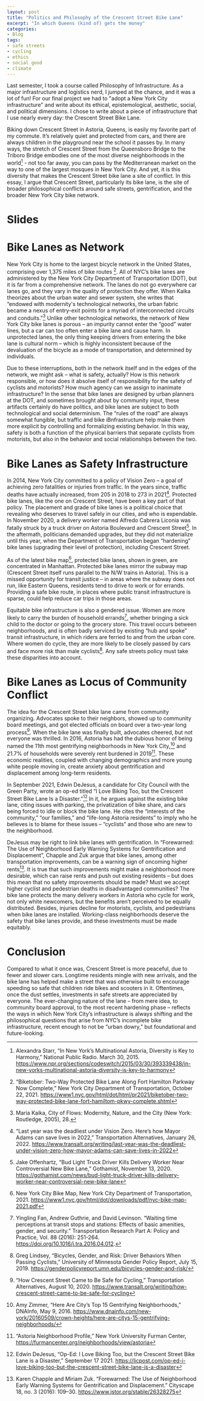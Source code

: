 ```yaml
---                                                                                                     
layout: post                                                                                            
title: "Politics and Philosophy of the Crescent Street Bike Lane"                
excerpt: "In which Queens (kind of) gets the money"                                   
categories:                            
- Blog
tags:                                                                               
- safe streets                                                      
- cycling
- ethics                                                                                                
- social good                                               
- climate                                                                          
---
```

Last semester, I took a course called Philosophy of Infrastructure. As a major infrastructure and logistics nerd, I jumped at the chance, and it was a lot of fun! For our final project we had to "adopt a New York City infrastructure" and write about its ethical, epistemological, aesthetic, social, and political dimensions. I chose to write about a piece of infrastructure that I use nearly every day: the Crescent Street Bike Lane. 

Biking down Crescent Street in Astoria, Queens, is easily my favorite part of my commute. It’s relatively quiet and protected from cars, and there are always children in the playground near the school it passes by. In many ways, the stretch of Crescent Street from the Queensboro Bridge to the Triboro Bridge embodies one of the most diverse neighborhoods in the world[^1] - not too far away, you can pass by the Mediterranean market on the way to one of the largest mosques in New York City. And yet, it is this diversity that makes the Crescent Street bike lane a site of conflict. In this essay, I argue that Crescent Street, particularly its bike lane, is the site of broader philosophical conflicts around safe streets, gentrification, and the broader New York City bike network.

# Slides
<script async class="speakerdeck-embed" data-id="2b066c1665d048cdbe666d223d0c1f9b" data-ratio="1.77777777777778" src="//speakerdeck.com/assets/embed.js"></script>

# Bike Lanes as Network

New York City is home to the largest bicycle network in the United States, comprising over 1,375 miles of bike routes [^2]. All of NYC’s bike lanes are administered by the New York City Department of Transportation (DOT), but it is far from a comprehensive network. The lanes do not go everywhere car lanes go, and they vary in the quality of protection they offer. When Kaika theorizes about the urban water and sewer system, she writes that “endowed with modernity's technological networks, the urban fabric became a nexus of entry-exit points for a myriad of interconnected circuits and conduits.”[^3]  Unlike other technological networks, the network of New York City bike lanes is porous – an impurity cannot enter the “good” water lines, but a car can too often enter a bike lane and cause harm. In unprotected lanes, the only thing keeping drivers from entering the bike lane is cultural norm – which is highly inconsistent because of the devaluation of the bicycle as a mode of transportation, and determined by individuals. 

Due to these interruptions, both in the network itself and in the edges of the network, we might ask – what is safety, actually? How is this network responsible, or how does it absolve itself of responsibility for the safety of cyclists and motorists? How much agency can we assign to inanimate infrastructure? In the sense that bike lanes are designed by urban planners at the DOT, and sometimes brought about by community input, these artifacts certainly do have politics, and bike lanes are subject to both technological and social determinism. The “rules of the road” are always somewhat fungible, but traffic and bike iBnfrastructure help make them more explicit by controlling and formalizing existing behavior. In this way, safety is both a function of the physical barriers that separate cyclists from motorists, but also in the behavior and social relationships between the two.

# Bike Lanes as Safety Infrastructure

In 2014, New York City committed to a policy of Vision Zero – a goal of achieving zero fatalities or injuries from traffic. In the years since, traffic deaths have actually increased, from 205 in 2018 to 273 in 2021[^4]. Protected bike lanes, like the one on Crescent Street, have been a key part of that policy. 
The placement and grade of bike lanes is a political choice that revealing who deserves to travel safely in our cities, and who is expendable. In November 2020, a delivery worker named Alfredo Cabrera Liconia was fatally struck by a truck driver on Astoria Boulevard and Crescent Street[^5]. In the aftermath, politicians demanded upgrades, but they did not materialize until this year, when the Department of Transportation began “hardening” bike lanes (upgrading their level of protection), including Crescent Street. 

As of the latest bike map[^6], protected bike lanes, shown in green, are concentrated in Manhattan. Protected bike lanes mirror the subway map (Crescent Street itself runs parallel to the N/W trains in Astoria). This is a missed opportunity for transit justice – in areas where the subway does not run, like Eastern Queens, residents tend to drive to work or for errands. Providing a safe bike route, in places where public transit infrastructure is sparse, could help reduce car trips in those areas.

Equitable bike infrastructure is also a gendered issue. Women are more likely to carry the burden of household errands[^7], whether bringing a sick child to the doctor or going to the grocery store. This travel occurs between neighborhoods, and is often badly serviced by existing “hub and spoke” transit infrastructure, in which riders are ferried to and from the urban core. Where women do cycle, they are more likely to be closely passed by cars and face more risk than male cyclists[^8]. Any safe streets policy must take these disparities into account.

# Bike Lanes as Locus of Community Conflict

The idea for the Crescent Street bike lane came from community organizing. Advocates spoke to their neighbors, showed up to community board meetings, and got elected officials on board over a two-year long process[^9]. When the bike lane was finally built, advocates cheered, but not everyone was thrilled. In 2016, Astoria has had the dubious honor of being named the 11th most gentrifying neighborhoods in New York City,[^10]  and 21.7% of households were severely rent burdened in 2019[^11]. These economic realities, coupled with changing demographics and more young white people moving in, create anxiety about gentrification and displacement among long-term residents.

In September 2021, Edwin DeJesus, a candidate for City Council with the Green Party, wrote an op-ed titled “I Love Biking Too, but the Crescent Street Bike Lane Is a Disaster.”[^12] In it, he argues against the existing bike lane, citing issues with parking, the privatization of bike share, and cars being forced to idle or block the bike lane. He cites the “interests of the community,” “our families,” and “life-long Astoria residents” to imply who he believes is to blame for these issues – “cyclists” and those who are new to the neighborhood.

DeJesus may be right to link bike lanes with gentrification. In “Forewarned: The Use of Neighborhood Early Warning Systems for Gentrification and Displacement”, Chapple and Zuk argue that bike lanes, among other transportation improvements, can be a warning sign of oncoming higher rents[^13]. It is true that such improvements might make a neighborhood more desirable, which can raise rents and push out existing residents – but does this mean that no safety improvements should be made? Must we accept higher cyclist and pedestrian deaths in disadvantaged communities? The bike lane protects the many delivery workers in Astoria who cycle for work, not only white newcomers, but the benefits aren’t perceived to be equally distributed. Besides, injuries decline for motorists, cyclists, and pedestrians when bike lanes are installed. Working-class neighborhoods deserve the safety that bike lanes provide, and these investments must be made equitably.

# Conclusion

Compared to what it once was, Crescent Street is more peaceful, due to fewer and slower cars. Longtime residents mingle with new arrivals, and the bike lane has helped make a street that was otherwise built to encourage speeding so safe that children ride bikes and scooters in it. Oftentimes, once the dust settles, investments in safe streets are appreciated by everyone. The ever-changing nature of the lane – from mere idea, to community board approval, to the most recent hardening phase – reflects the ways in which New York City’s infrastructure is always shifting and the philosophical questions that arise from NYC’s incomplete bike infrastructure, recent enough to not be “urban dowry,” but foundational and future-looking.

[^1]: Alexandra Starr, “In New York’s Multinational Astoria, Diversity is Key to Harmony,” National Public Radio. March 30, 2015. https://www.npr.org/sections/codeswitch/2015/03/30/393339438/in-new-yorks-multinational-astoria-diversity-is-key-to-harmony
[^2]: “Biketober: Two-Way Protected Bike Lane Along Fort Hamilton Parkway Now Complete,” New York City Department of Transportation, October 22, 2021. https://www1.nyc.gov/html/dot/html/pr2021/biketober-two-way-protected-bike-lane-fort-hamiltom-pkwy-complete.shtml 
[^3]: Maria Kaika, City of Flows: Modernity, Nature, and the City (New York: Routledge, 2005), 28.
[^4]: “Last year was the deadliest under Vision Zero. Here’s how Mayor Adams can save lives in 2022,” Transportation Alternatives, January 26, 2022.  https://www.transalt.org/writing/last-year-was-the-deadliest-under-vision-zero-how-mayor-adams-can-save-lives-in-2022 
[^5]: Jake Offenhartz, “Bud Light Truck Driver Kills Delivery Worker Near Controversial New Bike Lane,” Gothamist, November 13, 2020. https://gothamist.com/news/bud-light-truck-driver-kills-delivery-worker-near-controversial-new-bike-lane
[^6]: New York City Bike Map, New York City Department of Transportation, 2021. https://www1.nyc.gov/html/dot/downloads/pdf/nyc-bike-map-2021.pdf 
[^7]: Yingling Fan, Andrew Guthrie, and David Levinson. “Waiting time perceptions at transit stops and stations: Effects of basic amenities, gender, and security.” Transportation Research Part A: Policy and Practice, Vol. 88 (2016): 251-264. https://doi.org/10.1016/j.tra.2016.04.012. 
[^8]: Greg Lindsey, “Bicycles, Gender, and Risk: Driver Behaviors When Passing Cyclists,” University of Minnesota Gender Policy Report, July 15, 2019. https://genderpolicyreport.umn.edu/bicycles-gender-and-risk/ 
[^9]: “How Crescent Street Came to Be Safe for Cycling,” Transportation Alternatives, August 10, 2020. https://www.transalt.org/writing/how-crescent-street-came-to-be-safe-for-cycling 
[^10]: Amy Zimmer, “Here Are City’s Top 15 Gentrifying Neighborhoods,” DNAInfo, May 9, 2016. https://www.dnainfo.com/new-york/20160509/crown-heights/here-are-citys-15-gentrifying-neighborhoods/ 
[^11]: “Astoria Neighborhood Profile,” New York University Furman Center, https://furmancenter.org/neighborhoods/view/astoria 
[^12]: Edwin DeJesus, “Op-Ed: I Love Biking Too, but the Crescent Street Bike Lane is a Disaster,” September 17 2021. https://licpost.com/op-ed-i-love-biking-too-but-the-crescent-street-bike-lane-is-a-disaster 
[^13]: Karen Chapple and Miriam Zuk. “Forewarned: The Use of Neighborhood Early Warning Systems for Gentrification and Displacement.” Cityscape 18, no. 3 (2016): 109–30. https://www.jstor.org/stable/26328275
